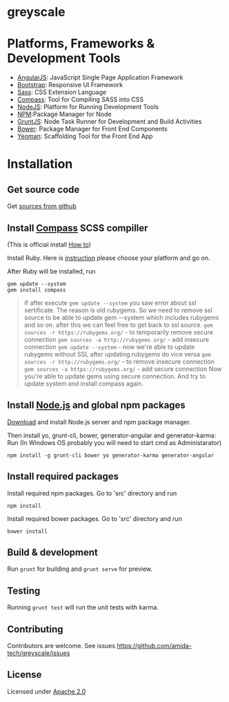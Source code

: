 # greyscale
# Platforms, Frameworks & Development Tools
  - [AngularJS](http://angularjs.org/): JavaScript Single Page Application Framework
  - [Bootstrap](http://getbootstrap.com/): Responsive UI Framework 
  - [Sass](http://sass-lang.com/): CSS Extension Language
  - [Compass](http://compass-style.org/): Tool for Compiling SASS into CSS
  - [NodeJS](http://nodejs.org/): Platform for Running Development Tools
  - [NPM](https://www.npmjs.org/):Package Manager for Node
  - [GruntJS](http://gruntjs.com/): Node Task Runner for Development and Build Activities
  - [Bower](http://bower.io/): Package Manager for Front End Components 
  - [Yeoman](http://yeoman.io/): Scaffolding Tool for the Front End App 
  
# Installation

## Get source code

 Get [sources from github](https://github.com/amida-tech/dre-frontend/)
 
## Install [Compass](http://compass-style.org/) SCSS compiller

(This is official install [How to](http://compass-style.org/install/))

Install Ruby. Here is [instruction](https://www.ruby-lang.org/en/documentation/installation/) please choose your platform and go on.

After Ruby will be installed, run 
```
gem update --system
gem install compass
```

> If after execute `gem update --system` you saw error about ssl sertificate.
> The reason is old rubygems. So we need to remove ssl source to be able to update gem --system which includes rubygems and so on. after this we can feel free to get back to ssl source.
>`gem sources -r https://rubygems.org/` - to temporarily remove secure connection
>`gem sources -a http://rubygems.org/` - add insecure connection
>`gem update --system` - now we're able to update rubygems without SSL
>after updating rubygems do vice versa
>`gem sources -r http://rubygems.org/` - to remove insecure connection
>`gem sources -a https://rubygems.org/` - add secure connection
>Now you're able to update gems using secure connection.
And try to update system and install compass again.


## Install [Node.js](https://nodejs.org) and global npm packages

[Download](https://nodejs.org/download/) and install Node.js server and npm package manager.

Then install yo, grunt-cli, bower, generator-angular and generator-karma:
Run (In Windows OS probably you will need to start cmd as Administarator)
```
npm install -g grunt-cli bower yo generator-karma generator-angular
```

## Install required packages

Install required npm packages. Go to 'src' directory and run 
```
npm install
```

Install required bower packages. Go to 'src' directory and run 
```
bower install
```
## Build & development

Run `grunt` for building and `grunt serve` for preview.

## Testing

Running `grunt test` will run the unit tests with karma.

## Contributing

Contributors are welcome. See issues https://github.com/amida-tech/greyscale/issues

## License

Licensed under [Apache 2.0](./LICENSE)
